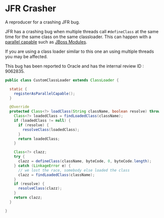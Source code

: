 JFR Crasher
===========

A reproducer for a crashing JFR bug.

JFR has a crashing bug when multiple threads call `#defineClass` at the same time for the same class on the same classloader. This can happen with a [parallel capable](https://docs.oracle.com/javase/7/docs/technotes/guides/lang/cl-mt.html) such as [JBoss Modules](http://jboss-modules.github.io/jboss-modules/manual/).

If you are using a class loader similar to this one an using multiple threads you may be affected.

This bug has been reported to Oracle and has the internal review ID : 9062835.

```java
public class CustomClassLoader extends ClassLoader {

  static {
    registerAsParallelCapable();
  }

  @Override
  protected Class<?> loadClass(String className, boolean resolve) throws ClassNotFoundException {
    Class<?> loadedClass = findLoadedClass(className);
    if (loadedClass != null) {
      if (resolve) {
        resolveClass(loadedClass);
      }
      return loadedClass;
    }

    Class<?> clazz;
    try {
      clazz = defineClass(className, byteCode, 0, byteCode.length);
    } catch (LinkageError e) {
      // we lost the race, somebody else loaded the class
      clazz = findLoadedClass(className);
    }
    if (resolve) {
      resolveClass(clazz);
    }
    return clazz;
  }

}
```

